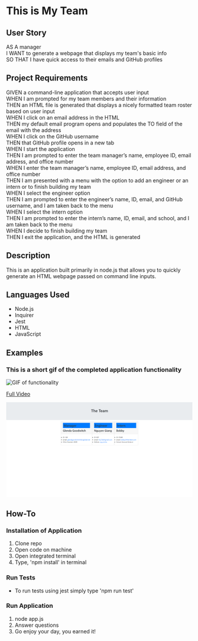 # This is My Team

## User Story
AS A manager</br>
I WANT to generate a webpage that displays my team's basic info</br>
SO THAT I have quick access to their emails and GitHub profiles</br>
## Project Requirements
GIVEN a command-line application that accepts user input</br>
WHEN I am prompted for my team members and their information</br>
THEN an HTML file is generated that displays a nicely formatted team roster based on user input</br>
WHEN I click on an email address in the HTML</br>
THEN my default email program opens and populates the TO field of the email with the address</br>
WHEN I click on the GitHub username</br>
THEN that GitHub profile opens in a new tab</br>
WHEN I start the application</br>
THEN I am prompted to enter the team manager’s name, employee ID, email address, and office number</br>
WHEN I enter the team manager’s name, employee ID, email address, and office number</br>
THEN I am presented with a menu with the option to add an engineer or an intern or to finish building my team</br>
WHEN I select the engineer option</br>
THEN I am prompted to enter the engineer’s name, ID, email, and GitHub username, and I am taken back to the menu</br>
WHEN I select the intern option</br>
THEN I am prompted to enter the intern’s name, ID, email, and school, and I am taken back to the menu</br>
WHEN I decide to finish building my team</br>
THEN I exit the application, and the HTML is generated</br>

## Description
This is an application built primarily in node.js that allows you to quickly generate an HTML webpage passed on command line inputs.

## Languages Used
* Node.js
* Inquirer
* Jest
* HTML
* JavaScript

## Examples

### This is a short gif of the completed application functionality
![GIF of functionality](./public/vid/Austin%20Henry%20Team%20Profile%20Generator.gif)

[Full Video](https://drive.google.com/file/d/1PpiVYWcHlErSqzFKKSxIBbTbJwe2uoU-/view)

![Image of HTML Output](./public/img/profile-example.png)


## How-To
### Installation of Application

1. Clone repo
2. Open code on machine
3. Open integrated terminal
4. Type, 'npm install' in terminal

### Run Tests
* To run tests using jest simply type 'npm run test'

### Run Application

1. node app.js
2. Answer questions
3. Go enjoy your day, you earned it!